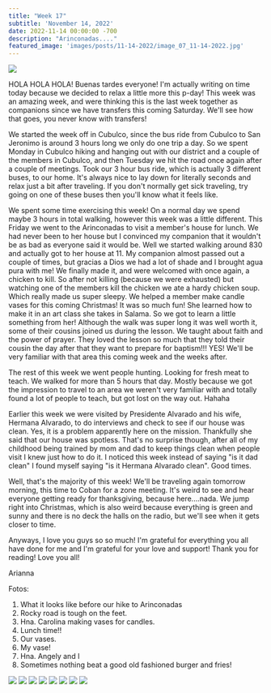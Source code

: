 ```yaml
---
title: "Week 17"
subtitle: 'November 14, 2022'
date: 2022-11-14 00:00:00 -700
description: "Arinconadas...."
featured_image: 'images/posts/11-14-2022/image_07_11-14-2022.jpg'
---
```

![](/images/posts/11-14-2022/image_07_11-14-2022.jpg)

HOLA HOLA HOLA! Buenas tardes everyone! I'm actually writing on time today because we decided to relax a little more this p-day! This week was an amazing week, and were thinking this is the last week together as companions since we have transfers this coming Saturday. We'll see how that goes, you never know with transfers!

We started the week off in Cubulco, since the bus ride from Cubulco to San Jeronimo is around 3 hours long we only do one trip a day. So we spent Monday in Cubulco hiking and hanging out with our district and a couple of the members in Cubulco, and then Tuesday we hit the road once again after a couple of meetings. Took our 3 hour bus ride, which is actually 3 different buses, to our home. It's always nice to lay down for literally seconds and relax just a bit after traveling.  If you don't normally get sick traveling, try going on one of these buses then you'll know what it feels like.

We spent some time exercising this week! On a normal day we spend maybe 3 hours in total walking, however this week was a little different. This Friday we went to the Arinconadas to visit a member's house for lunch. We had never been to her house but I convinced my companion that it wouldn't be as bad as everyone said it would be. Well we started walking around 830 and actually got to her house at 11. My companion almost passed out a couple of times, but gracias a Dios we had a lot of shade and I brought agua pura with me! We finally made it, and were welcomed with once again, a chicken to kill. So after not killing (because we were exhausted) but watching one of the members kill the chicken we ate a hardy chicken soup. Which really made us super sleepy. We helped a member make candle vases for this coming Christmas! It was so much fun! She learned how to make it in an art class she takes in Salama. So we got to learn a little something from her! Although the walk was super long it was well worth it, some of their cousins joined us during the lesson. We taught about faith and the power of prayer. They loved the lesson so much that they told their cousin the day after that they want to prepare for baptism!!! YES! We'll be very familiar with that area this coming week and the weeks after.

The rest of this week we went people hunting. Looking for fresh meat to teach. We walked for more than 5 hours that day. Mostly because we got the impression to travel to an area we weren't very familiar with and totally found a lot of people to teach, but got lost on the way out. Hahaha

Earlier this week we were visited by Presidente Alvarado and his wife, Hermana Alvarado, to do interviews and check to see if our house was clean. Yes, it is a problem apparently here on the mission. Thankfully she said that our house was spotless. That's no surprise though, after all of my childhood being trained by mom and dad to keep things clean when people visit I knew just how to do it. I noticed this week instead of saying "is it dad clean" I found myself saying "is it Hermana Alvarado clean". Good times.

Well, that's the majority of this week! We'll be traveling again tomorrow morning, this time to Coban for a zone meeting. It's weird to see and hear everyone getting ready for thanksgiving, because here....nada. We jump right into Christmas, which is also weird because everything is green and sunny and there is no deck the halls on the radio, but we'll see when it gets closer to time.

Anyways, I love you guys so so much! I'm grateful for everything you all have done for me and I'm grateful for your love and support! Thank you for reading!
Love you all!

Arianna

Fotos:
1. What it looks like before our hike to Arinconadas
2. Rocky road is tough on the feet.
3. Hna. Carolina making vases for candles.
4. Lunch time!!
5. Our vases.
6. My vase!
7. Hna. Angely and I
8. Sometimes nothing beat a good old fashioned burger and fries!

<div class="gallery" data-columns="2">
    <img src="/images/posts/11-14-2022/image_01_11-14-2022.jpg">
    <img src="/images/posts/11-14-2022/image_02_11-14-2022.jpg">
    <img src="/images/posts/11-14-2022/image_03_11-14-2022.jpg">
    <img src="/images/posts/11-14-2022/image_04_11-14-2022.jpg">
    <img src="/images/posts/11-14-2022/image_05_11-14-2022.jpg">
    <img src="/images/posts/11-14-2022/image_06_11-14-2022.jpg">
    <img src="/images/posts/11-14-2022/image_07_11-14-2022.jpg">
    <img src="/images/posts/11-14-2022/image_08_11-14-2022.jpg">
</div>
